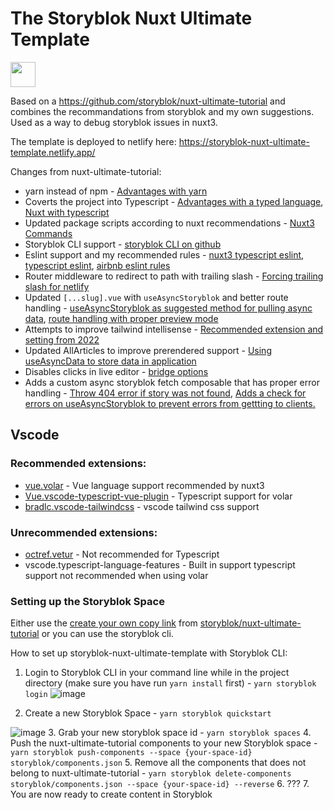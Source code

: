 # The Storyblok Nuxt Ultimate Template
<a href="https://www.buymeacoffee.com/sebbejohansson"><img src="https://img.buymeacoffee.com/button-api/?text=Buy me a Monster&emoji=🐉&slug=sebbejohansson&button_colour=000000&font_colour=48e704&font_family=Bree&outline_colour=48e704&coffee_colour=48e704" height="40px"/></a>

Based on a https://github.com/storyblok/nuxt-ultimate-tutorial and combines the recommandations from storyblok and my own suggestions.
Used as a way to debug storyblok issues in nuxt3.

The template is deployed to netlify here: https://storyblok-nuxt-ultimate-template.netlify.app/

Changes from nuxt-ultimate-tutorial:
* yarn instead of npm - [Advantages with yarn](https://www.knowledgehut.com/blog/web-development/yarn-vs-npm#:~:text=What%20is%20the%20major%20difference%20between%20NPM%20and%20Yarn%3F)
* Coverts the project into Typescript - [Advantages with a typed language](https://garycordero1690.medium.com/loosely-typed-and-strongly-type-languages-550ce60b2739#:~:text=Strongly%20typed%20languages%20give%20more%20structure%20and%20safety%20to%20the%20program%20and%20many%20errors%20are%20caught%20during%20the%20compilation%20time.%20Making%20it%20easier%20to%20debug%20and%20test%20your%20code.), [Nuxt with typescript](https://nuxt.com/docs/guide/concepts/typescript)
* Updated package scripts according to nuxt recommendations - [Nuxt3 Commands](https://nuxt.com/docs/api/commands/add)
* Storyblok CLI support - [storyblok CLI on github](https://github.com/storyblok/storyblok-cli)
* Eslint support and my recommended rules - [nuxt3 typescript eslint](https://www.npmjs.com/package/@nuxtjs/eslint-config-typescript), [typescript eslint](@typescript-eslint/eslint-plugin), [airbnb eslint rules](eslint-config-airbnb-base)
* Router middleware to redirect to path with trailing slash - [Forcing trailing slash for netlify](https://dev.to/mornir/nuxt-netlify-and-the-trailing-slash-3gge)
* Updated `[...slug].vue` with `useAsyncStoryblok` and better route handling - [useAsyncStoryblok as suggested method for pulling async data](https://github.com/storyblok/storyblok-nuxt#:~:text=%3Cscript%20setup%3E%0A%20%20const%20story%20%3D%20await%20useAsyncStoryblok(%22vue%22%2C%20%7B%20version%3A%20%22draft%22%20%7D)%3B%0A%3C/script%3E%0A%0A%3Ctemplate%3E%0A%20%20%3CStoryblokComponent%20v%2Dif%3D%22story%22%20%3Ablok%3D%22story.content%22%20/%3E%0A%3C/template%3E), [route handling with proper preview mode](https://discord.com/channels/700316478792138842/1068125231845216256/1068186352312668210)
* Attempts to improve tailwind intellisense - [Recommended extension and setting from 2022](https://stackoverflow.com/questions/47607602/how-to-add-a-tailwind-css-rule-to-css-checker#:~:text=2022%2D05%20Update,my%20recommended%20approach.)
* Updated AllArticles to improve prerendered support - [Using useAsyncData to store data in application](https://nuxt.com/docs/api/composables/use-async-data)
* Disables clicks in live editor - [bridge options](https://www.storyblok.com/docs/Guides/storyblok-latest-js#:~:text=If%20you%20want%20to%20prevent%20the%20iframe%20events%2C%20like%20clicking%20on%20a%20link%2C%20to%20happen%2C%20you%20can%20set%20this%20option.)
* Adds a custom async storyblok fetch composable that has proper error handling - [Throw 404 error if story was not found](https://github.com/storyblok/storyblok-nuxt/pull/267), [Adds a check for errors on useAsyncStoryblok to prevent errors from gettting to clients.](https://github.com/storyblok/storyblok-nuxt/pull/259)

## Vscode
### Recommended extensions:
* [vue.volar](https://marketplace.visualstudio.com/items?itemName=Vue.volar) - Vue language support recommended by nuxt3
* [Vue.vscode-typescript-vue-plugin](https://marketplace.visualstudio.com/items?itemName=Vue.vscode-typescript-vue-plugin) - Typescript support for volar
* [bradlc.vscode-tailwindcss](https://marketplace.visualstudio.com/items?itemName=bradlc.vscode-tailwindcss) - vscode tailwind css support

### Unrecommended extensions:
* [octref.vetur](https://marketplace.visualstudio.com/items?itemName=octref.vetur) - Not recommended for Typescript
* vscode.typescript-language-features - Built in support typescript support not recommended when using volar

### Setting up the Storyblok Space
Either use the [create your own copy link](https://app.storyblok.com/#!/build/169999) from [storyblok/nuxt-ultimate-tutorial](https://github.com/storyblok/nuxt-ultimate-tutorial#:~:text=Branch%3A%20part%2D5-,Storyblok%20space%3A%20Create%20your%20own%20copy,-About) or you can use the storyblok cli.

How to set up storyblok-nuxt-ultimate-template with Storyblok CLI:
1. Login to Storyblok CLI in your command line while in the project directory (make sure you have run `yarn install` first) - `yarn storyblok login`
![image](https://user-images.githubusercontent.com/5083273/209108425-7cc108a5-35e8-4602-ba69-78e4a748979c.png)

2. Create a new Storyblok Space - `yarn storyblok quickstart`

![image](https://user-images.githubusercontent.com/5083273/215266135-11c86f60-ab7e-4abd-aafa-ab37f098246d.png)
3. Grab your new storyblok space id - `yarn storyblok spaces`
4. Push the nuxt-ultimate-tutorial components to your new Storyblok space - `yarn storyblok push-components --space {your-space-id} storyblok/components.json`
5. Remove all the components that does not belong to nuxt-ultimate-tutorial - `yarn storyblok delete-components storyblok/components.json --space {your-space-id} --reverse`
6. ???
7. You are now ready to create content in Storyblok
